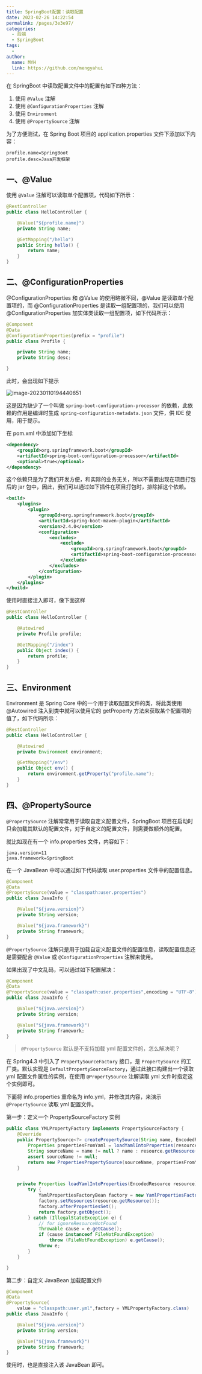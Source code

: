 ```yaml
---
title: SpringBoot配置：读取配置
date: 2023-02-26 14:22:54
permalink: /pages/3e3e97/
categories:
  - 后端
  - SpringBoot
tags:
  - 
author: 
  name: MYH
  link: https://github.com/mengyahui
---
```


在 SpringBoot 中读取配置文件中的配置有如下四种方法：

1. 使用 `@Value` 注解
2. 使用 `@ConfigurationProperties` 注解
3. 使用 `Environment `
4. 使用 `@PropertySource` 注解

为了方便测试，在 Spring Boot 项目的 application.properties 文件下添加以下内容：

```properties
profile.name=SpringBoot
profile.desc=Java开发框架
```

## 一、@Value

使用 `@Value` 注解可以读取单个配置项，代码如下所示：

```java
@RestController
public class HelloController {

    @Value("${profile.name}")
    private String name;

    @GetMapping("/hello")
    public String hello() {
        return name;
    }
}
```

## 二、@ConfigurationProperties

@ConfigurationProperties 和 @Value 的使用略微不同，@Value 是读取单个配置项的，而 @ConfigurationProperties 是读取一组配置项的，我们可以使用 @ConfigurationProperties 加实体类读取一组配置项，如下代码所示：

```java
@Component
@Data
@ConfigurationProperties(prefix = "profile")
public class Profile {

    private String name;
    private String desc;

}
```

此时，会出现如下提示

![image-20230110194440651](https://cdn.staticaly.com/gh/mengyahui/image-repository@master/springboot/image-20230110194440651.3iqu6np6tf80.jpg)

这是因为缺少了一个叫做 `spring-boot-configuration-processor` 的依赖，此依赖的作用是编译时生成 `spring-configuration-metadata.json` 文件，供 IDE 使用，用于提示。

在 pom.xml 中添加如下坐标

```xml
<dependency>
    <groupId>org.springframework.boot</groupId>
    <artifactId>spring-boot-configuration-processor</artifactId>
    <optional>true</optional>
</dependency>
```

这个依赖只是为了我们开发方便，和实际的业务无关，所以不需要出现在项目打包后的 jar 包中，因此，我们可以通过如下插件在项目打包时，排除掉这个依赖。

```xml
<build>
    <plugins>
        <plugin>
            <groupId>org.springframework.boot</groupId>
            <artifactId>spring-boot-maven-plugin</artifactId>
            <version>2.4.0</version>
            <configuration>
                <excludes>
                    <exclude>
                        <groupId>org.springframework.boot</groupId>
                        <artifactId>spring-boot-configuration-processor</artifactId>
                    </exclude>
                </excludes>
            </configuration>
        </plugin>
    </plugins>
</build>
```

使用时直接注入即可，像下面这样

```java
@RestController
public class HelloController {

    @Autowired
    private Profile profile;

    @GetMapping("/index")
    public Object index() {
        return profile;
    }
}
```

## 三、Environment

Environment 是 Spring Core 中的一个用于读取配置文件的类，将此类使用 @Autowired 注入到类中就可以使用它的 getProperty 方法来获取某个配置项的值了，如下代码所示：

```java
@RestController
public class HelloController {

    @Autowired
    private Environment environment;

    @GetMapping("/env")
    public Object env() {
        return environment.getProperty("profile.name");
    }
}
```

## 四、@PropertySource

`@PropertySource` 注解常常用于读取自定义配置文件，SpringBoot 项目在启动时只会加载其默认的配置文件，对于自定义的配置文件，则需要做额外的配置。

就比如现在有一个 info.properties 文件，内容如下：

```properties
java.version=11
java.framework=SpringBoot
```

在一个 JavaBean 中可以通过如下代码读取 user.properties 文件中的配置信息。

```java
@Component
@Data
@PropertySource(value = "classpath:user.properties")
public class JavaInfo {

    @Value("${java.version}")
    private String version;

    @Value("${java.framework}")
    private String framework;
}
```

`@PropertySource` 注解只是用于加载自定义配置文件的配置信息，读取配置信息还是需要配合 `@Value` 或 `@ConfigurationProperties` 注解来使用。

如果出现了中文乱码，可以通过如下配置解决：

```java
@Component
@Data
@PropertySource(value = "classpath:user.properties",encoding = "UTF-8")
public class JavaInfo {

    @Value("${java.version}")
    private String version;

    @Value("${java.framework}")
    private String framework;
}
```

> `@PropertySource` 默认是不支持加载 yml 配置文件的，怎么解决呢？

在 Spring4.3 中引入了 `PropertySourceFactory` 接口，是 `PropertySource` 的工厂类。默认实现是 `DefaultPropertySourceFactory`，通过此接口构建出一个读取 yml 配置文件属性的实例，在使用 `@PropertySource`  注解读取 yml 文件时指定这个实例即可。

下面将 info.properties 重命名为 info.yml，并修改其内容，来演示 `@PropertySource` 读取 yml 配置文件。

第一步：定义一个 PropertySourceFactory 实例

```java
public class YMLPropertyFactory implements PropertySourceFactory {
    @Override
    public PropertySource<?> createPropertySource(String name, EncodedResource resource) throws IOException {
        Properties propertiesFromYaml = loadYamlIntoProperties(resource);
        String sourceName = name != null ? name : resource.getResource().getFilename();
        assert sourceName != null;
        return new PropertiesPropertySource(sourceName, propertiesFromYaml);
    }


    private Properties loadYamlIntoProperties(EncodedResource resource) throws FileNotFoundException {
        try {
            YamlPropertiesFactoryBean factory = new YamlPropertiesFactoryBean();
            factory.setResources(resource.getResource());
            factory.afterPropertiesSet();
            return factory.getObject();
        } catch (IllegalStateException e) {
            // for ignoreResourceNotFound
            Throwable cause = e.getCause();
            if (cause instanceof FileNotFoundException)
                throw (FileNotFoundException) e.getCause();
            throw e;
        }
    }

}
```

第二步：自定义 JavaBean 加载配置文件

```java
@Component
@Data
@PropertySource(
    value = "classpath:user.yml",factory = YMLPropertyFactory.class)
public class JavaInfo {

    @Value("${java.version}")
    private String version;

    @Value("${java.framework}")
    private String framework;
}
```

使用时，也是直接注入该 JavaBean 即可。
